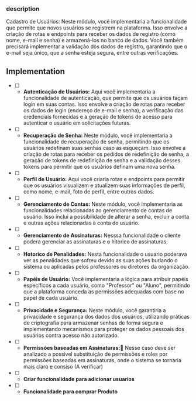 ### description

Cadastro de Usuários: Neste módulo, você implementaria a funcionalidade que permite que novos usuários se registrem na plataforma. Isso envolve a criação de rotas e endpoints para receber os dados de registro (como nome, e-mail e senha) e armazená-los no banco de dados. Você também precisará implementar a validação dos dados de registro, garantindo que o e-mail seja único, que a senha esteja segura, entre outras verificações.

## Implementation

- [ ] - **Autenticação de Usuários:** Aqui você implementaria a funcionalidade de autenticação, que permite que os usuários façam login em suas contas. Isso envolve a criação de rotas para receber os dados de login (endereço de e-mail e senha), a verificação das credenciais fornecidas e a geração de tokens de acesso para autenticar o usuário em solicitações futuras.

- [ ] - **Recuperação de Senha:** Neste módulo, você implementaria a funcionalidade de recuperação de senha, permitindo que os usuários redefinam suas senhas caso as esqueçam. Isso envolve a criação de rotas para receber os pedidos de redefinição de senha, a geração de tokens de redefinição de senha e a validação desses tokens para permitir que os usuários definam uma nova senha.

- [ ] - **Perfil de Usuário:** Aqui você criaria rotas e endpoints para permitir que os usuários visualizem e atualizem suas informações de perfil, como nome, e-mail, foto de perfil, entre outros dados.

- [ ] - **Gerenciamento de Contas:** Neste módulo, você implementaria as funcionalidades relacionadas ao gerenciamento de contas de usuário. Isso inclui a possibilidade de alterar a senha, excluir a conta e outras ações relacionadas à conta do usuário.

- [ ] - **Gerenciamento de Assinaturas:** Nesssa funcionalidade o cliente podera gerenciar as assinaturas e o hitorico de assinaturas.

- [ ] - **Hotorico de Penalidades:** Nesta funcionalidade o usuario poderava ver as penalidades que sofreu devido as suas ações burlando o sistema ou aplicadas pelos professores ou diretores da organização.


- [ ] - **Papéis de Usuário:** Você implementaria a lógica para atribuir papéis específicos a cada usuário, como "Professor" ou "Aluno", permitindo que a plataforma conceda as permissões adequadas com base no papel de cada usuário.

- [ ] - **Privacidade e Segurança:** Neste módulo, você garantiria a privacidade e segurança dos dados dos usuários, utilizando práticas de criptografia para armazenar senhas de forma segura e implementando mecanismos para proteger os dados pessoais dos usuários contra acesso não autorizado.

- [ ] - **Permissões baseadas em Assinaturas:**🎈
Nesse caso deve ser analizado a possivel substituição de permissões e roles por permissões baseadas em assinaturas, onde o sistema  se tornaria mais claro e consiso (A verificar)

- [ ] - **Criar funcionalidade  para adicionar usuarios**

- [ ] - **Funcionalidade para comprar Produto**

